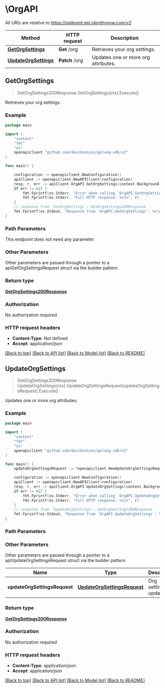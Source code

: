 # \OrgAPI

All URIs are relative to *https://sailpoint.api.identitynow.com/v2*

Method | HTTP request | Description
------------- | ------------- | -------------
[**GetOrgSettings**](OrgAPI.md#GetOrgSettings) | **Get** /org | Retrieves your org settings.
[**UpdateOrgSettings**](OrgAPI.md#UpdateOrgSettings) | **Patch** /org | Updates one or more org attributes.



## GetOrgSettings

> GetOrgSettings200Response GetOrgSettings(ctx).Execute()

Retrieves your org settings.



### Example

```go
package main

import (
    "context"
    "fmt"
    "os"
    openapiclient "github.com/davidsonjon/golang-sdk/v2"
)

func main() {

    configuration := openapiclient.NewConfiguration()
    apiClient := openapiclient.NewAPIClient(configuration)
    resp, r, err := apiClient.OrgAPI.GetOrgSettings(context.Background()).Execute()
    if err != nil {
        fmt.Fprintf(os.Stderr, "Error when calling `OrgAPI.GetOrgSettings``: %v\n", err)
        fmt.Fprintf(os.Stderr, "Full HTTP response: %v\n", r)
    }
    // response from `GetOrgSettings`: GetOrgSettings200Response
    fmt.Fprintf(os.Stdout, "Response from `OrgAPI.GetOrgSettings`: %v\n", resp)
}
```

### Path Parameters

This endpoint does not need any parameter.

### Other Parameters

Other parameters are passed through a pointer to a apiGetOrgSettingsRequest struct via the builder pattern


### Return type

[**GetOrgSettings200Response**](GetOrgSettings200Response.md)

### Authorization

No authorization required

### HTTP request headers

- **Content-Type**: Not defined
- **Accept**: application/json

[[Back to top]](#) [[Back to API list]](../README.md#documentation-for-api-endpoints)
[[Back to Model list]](../README.md#documentation-for-models)
[[Back to README]](../README.md)


## UpdateOrgSettings

> GetOrgSettings200Response UpdateOrgSettings(ctx).UpdateOrgSettingsRequest(updateOrgSettingsRequest).Execute()

Updates one or more org attributes.



### Example

```go
package main

import (
    "context"
    "fmt"
    "os"
    openapiclient "github.com/davidsonjon/golang-sdk/v2"
)

func main() {
    updateOrgSettingsRequest := *openapiclient.NewUpdateOrgSettingsRequest() // UpdateOrgSettingsRequest | Org settings to update.

    configuration := openapiclient.NewConfiguration()
    apiClient := openapiclient.NewAPIClient(configuration)
    resp, r, err := apiClient.OrgAPI.UpdateOrgSettings(context.Background()).UpdateOrgSettingsRequest(updateOrgSettingsRequest).Execute()
    if err != nil {
        fmt.Fprintf(os.Stderr, "Error when calling `OrgAPI.UpdateOrgSettings``: %v\n", err)
        fmt.Fprintf(os.Stderr, "Full HTTP response: %v\n", r)
    }
    // response from `UpdateOrgSettings`: GetOrgSettings200Response
    fmt.Fprintf(os.Stdout, "Response from `OrgAPI.UpdateOrgSettings`: %v\n", resp)
}
```

### Path Parameters



### Other Parameters

Other parameters are passed through a pointer to a apiUpdateOrgSettingsRequest struct via the builder pattern


Name | Type | Description  | Notes
------------- | ------------- | ------------- | -------------
 **updateOrgSettingsRequest** | [**UpdateOrgSettingsRequest**](UpdateOrgSettingsRequest.md) | Org settings to update. | 

### Return type

[**GetOrgSettings200Response**](GetOrgSettings200Response.md)

### Authorization

No authorization required

### HTTP request headers

- **Content-Type**: application/json
- **Accept**: application/json

[[Back to top]](#) [[Back to API list]](../README.md#documentation-for-api-endpoints)
[[Back to Model list]](../README.md#documentation-for-models)
[[Back to README]](../README.md)
